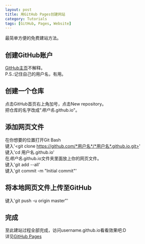 ```yaml
---
layout: post
title: 用GitHub Pages创建网站
category: Tutorials
tags: [GitHub, Pages, Website]
---
```


最简单方便的免费建站方法。

## 创建GitHub账户
[GitHub主页](https://github.com)不解释。    
P.S.:记住自己的用户名，有用。    

## 创建一个仓库
点击GitHub首页右上角加号，点击New repository。    
把仓库的名字改成"*用户名*.github.io"。    

## 添加网页文件
在你想要的位置打开Git Bash    
键入'<git clone https://github.com/*用户名*/*用户名*.github.io.git>'    
键入'cd 用户名.github.io'    
在*用户名*.github.io文件夹里面放上你的网页文件。    
键入'git add --all'    
键入'git commit -m "Initial commit"'    

## 将本地网页文件上传至GitHub
键入'git push -u origin master"'    

## 完成
至此建站过程全部完成，访问username.github.io看看效果吧:D    
详见[GitHub Pages](https://pages.github.com)
